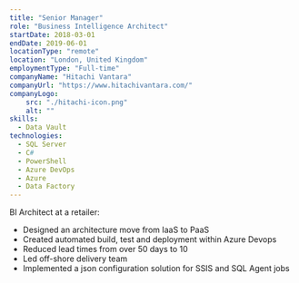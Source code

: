```yaml
---
title: "Senior Manager"
role: "Business Intelligence Architect"
startDate: 2018-03-01
endDate: 2019-06-01
locationType: "remote"
location: "London, United Kingdom"
employmentType: "Full-time"
companyName: "Hitachi Vantara"
companyUrl: "https://www.hitachivantara.com/"
companyLogo:
    src: "./hitachi-icon.png"
    alt: ""
skills:
  - Data Vault
technologies:
  - SQL Server
  - C#
  - PowerShell
  - Azure DevOps
  - Azure
  - Data Factory
---
```

BI Architect at a retailer:

- Designed an architecture move from IaaS to PaaS
- Created automated build, test and deployment within Azure Devops
- Reduced lead times from over 50 days to 10
- Led off-shore delivery team
- Implemented a json configuration solution for SSIS and SQL Agent jobs
